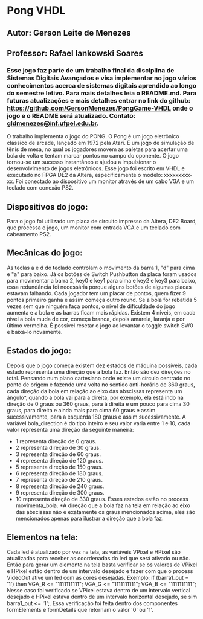 # Pong VHDL
## Autor: Gerson Leite de Menezes
## Professor: Rafael Iankowski Soares
### Esse jogo faz parte de um trabalho final da disciplina de Sistemas Digitais Avançados e visa implementar no jogo vários conhecimentos acerca de sistemas digitais aprendido ao longo do semestre letivo. Para mais detalhes leia o README.md. Para futuras atualizações e mais detalhes entrar no link do github: https://github.com/GersonMenezes/PongGame-VHDL onde o jogo e o README será atualizado. Contato: gldmenezes@inf.ufpel.edu.br.

O trabalho implementa o jogo do PONG. O Pong é um jogo eletrônico clássico de arcade, lançado em 1972 pela Atari. É um jogo de simulação de tênis de mesa, no qual os jogadores movem as paletas para acertar uma bola de volta e tentam marcar pontos no campo do oponente. O jogo tornou-se um sucesso instantâneo e ajudou a impulsionar o desenvolvimento de jogos eletrônicos.
Esse jogo foi escrito em VHDL e executado no FPGA DE2 da Altera, especificamente o modelo: xxxxxxxxx-xx. Foi conectado ao dispositivo um monitor através de um cabo VGA e um teclado com conexão PS2.

## Dispositivos do jogo:
Para o jogo foi utilizado um placa de circuito impresso da Altera, DE2 Board, que processa o jogo, um monitor com entrada VGA e um teclado com cabeamento PS2.
## Mecânicas do jogo:
As teclas a e d do teclado controlam o movimento da barra 1, "d" para cima e "a" para baixo. Já os botões de Switch Pushbutton da placa foram usados para movimentar a barra 2, key0 e key1 para cima e key2 e key3 para baixo, essa redundância foi necessária porque alguns botões de algumas placas estavam falhando. Cada jogador tem um placar de pontos, quem fizer 9 pontos primeiro ganha e assim começa outro round. Se a bola for rebatida 5 vezes sem que ninguém faça pontos, o nível de dificuldade do jogo aumenta e a bola e as barras ficam mais rápidas. Existem 4 níveis, em cada nível a bola muda de cor, começa branca, depois amarela, laranja e por último vermelha. É possível resetar o jogo ao levantar o toggle switch SW0 e baixá-lo novamente.
## Estados do jogo:
Depois que o jogo começa existem dez estados de máquina possíveis, cada estado representa uma direção que a bola faz. Então são dez direções no total. Pensando num plano cartesiano onde existe um círculo centrado no ponto de origem e fazendo uma volta no sentido anti-horário de 360 graus, cada direção da bola em relação ao eixo das abscissas representa um ângulo*, quando a bola vai para a direita, por exemplo, ela está indo na direção de 0 graus ou 360 graus, para à direita e um pouco para cima 30 graus, para direita e ainda mais para cima 60 graus e assim sucessivamente, para a esquerda 180 graus e assim sucessivamente. A variável bola_direction é do tipo inteiro e seu valor varia entre 1 e 10, cada valor representa uma direção da seguinte maneira:
- 1 representa direção de 0 graus.
- 2 representa direção de 30 graus.
- 3 representa direção de 60 graus.
- 4 representa direção de 120 graus.
- 5 representa direção de 150 graus.
- 6 representa direção de 180 graus.
- 7 representa direção de 210 graus.
- 8 representa direção de 240 graus.
- 9 representa direção de 300 graus.
- 10 representa direção de 330 graus.
Esses estados estão no process movimenta_bola.
*A direção que a bola faz na tela em relação ao eixo das abscissas não é exatamente os graus mencionados acima, eles são mencionados apenas para ilustrar a direção que a bola faz.
## Elementos na tela:
Cada led é atualizado por vez na tela, as variáveis VPixel e HPixel são atualizadas para receber as coordenadas do led que será ativado ou não. Então para gerar um elemento na tela basta verificar se os valores de VPixel e HPixel estão dentro de um intervalo desejado e fazer com que o process VideoOut ative um led com as cores desejadas. Exemplo:
if (barra1_out = '1') then
    VGA_R <= "1111111111";
    VGA_G <= "1111111111";
    VGA_B <= "1111111111";
Nesse caso foi verificado se VPixel estava dentro de um intervalo vertical desejado e HPixel estava dentro de um intervalo horizontal desejado, se sim barra1_out <= '1';. Essa verificação foi feita dentro dos componentes formElements e formDetails que retornam o valor '0' ou '1'.

